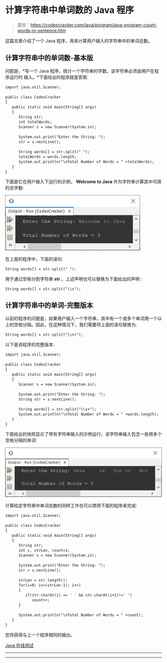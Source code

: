 # 计算字符串中单词数的 Java 程序

> 原文：<https://codescracker.com/java/program/java-program-count-words-in-sentence.htm>

这篇文章介绍了一个 Java 程序，用来计算用户输入的字符串中的单词总数。

## 计算字符串中的单词数-基本版

问题是，*写一个 Java 程序，统计一个字符串的字数。该字符串必须由用户在程序运行时 输入。*下面给出的程序就是答案:

```
import java.util.Scanner;

public class CodesCracker
{
   public static void main(String[] args)
   {
      String str;
      int totalWords;
      Scanner s = new Scanner(System.in);

      System.out.print("Enter the String: ");
      str = s.nextLine();

      String words[] = str.split(" ");
      totalWords = words.length;
      System.out.println("\nTotal Number of Words = " +totalWords);
   }
}
```

下面是它在用户输入下运行的示例， **Welcome to Java** 作为字符串计算其中可用的总字数:

![java count number of words in string](img/a4c1110067c4b6e40fd08a4d056a1f9f.png)

在上面的程序中，下面的语句:

```
String words[] = str.split(" ");
```

用于通过空格分割字符串 **str** 。上述声明也可以替换为下面给出的声明 :

```
String words[] = str.split("\\s");
```

## 计算字符串中的单词-完整版本

以前的程序的问题是，如果用户输入一个字符串，其中有一个或多个单词用一个以上的空格分隔。因此，在这种情况下，我们需要将上面的语句替换为:

```
String words[] = str.split("\\s+");
```

以下是该程序的完整版本:

```
import java.util.Scanner;

public class CodesCracker
{
   public static void main(String[] args)
   {
      Scanner s = new Scanner(System.in);

      System.out.print("Enter the String: ");
      String str = s.nextLine();

      String words[] = str.split("\\s+");
      System.out.println("\nTotal Number of Words = " +words.length);
   }
}
```

下面给出的快照显示了带有字符串输入的示例运行，该字符串输入包含一些用多个空格分隔的单词:

![java count words in string](img/113683d20fa2c7d4ab2f32994b4304e7.png)

计算给定字符串中单词总数的同样工作也可以使用下面的程序来完成:

```
import java.util.Scanner;

public class CodesCracker
{
   public static void main(String[] args)
   {
      String str;
      int i, strLen, count=1;
      Scanner s = new Scanner(System.in);

      System.out.print("Enter the String: ");
      str = s.nextLine();

      strLen = str.length();
      for(i=0; i<=(strLen-1); i++)
      {
         if(str.charAt(i) == ' ' && str.charAt(i+1)!=' ')
            count++;
      }

      System.out.println("\nTotal Number of Words = " +count);
   }
}
```

您将获得与上一个程序相同的输出。

[Java 在线测试](/exam/showtest.php?subid=1)

* * *

* * *